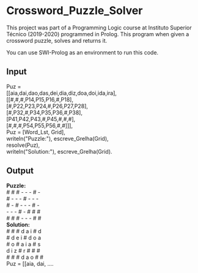# Crossword_Puzzle_Solver

This project was part of a Programming Logic course at Instituto Superior Técnico (2019-2020) programmed in Prolog. This program when given a crossword puzzle, solves and returns it.

You can use SWI-Prolog as an environment to run this code. 

## Input

Puz = </br>
[[aia,dai,dao,das,dei,dia,diz,doa,doi,ida,ira],</br>
[[#,#,#,P14,P15,P16,#,P18],</br>
[#,P22,P23,P24,#,P26,P27,P28],</br>
[#,P32,#,P34,P35,P36,#,P38],</br>
[P41,P42,P43,#,P45,#,#,#],</br>
[#,#,#,P54,P55,P56,#,#]]],</br>
Puz = [Word_Lst, Grid],</br>
writeln("Puzzle:"), escreve_Grelha(Grid),</br>
resolve(Puz),</br>
writeln("Solution:"), escreve_Grelha(Grid).</br>


## Output

**Puzzle:** </br>
\# # # - - - # - </br>
\# - - - # - - - </br>
\# - # - - - # - </br>
\- - - # - # # # </br>
\# # # - - - # # </br>
**Solution:** </br>
\# # # d a i # d </br>
\# d e i # d o a </br>
\# o # a i a # s </br>
d i z # r # # # </br>
\# # # d a o # # </br>
Puz = [[aia, dai, ....
